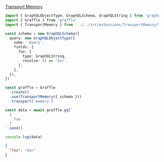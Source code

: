 <div class="ExampleSnippet">
<a href="../../examples/other/transport-memory">Transport Memory</a>

<!-- dprint-ignore-start -->
```ts twoslash
import { GraphQLObjectType, GraphQLSchema, GraphQLString } from 'graphql'
import { Graffle } from 'graffle'
import { TransportMemory } from '../../src/extensions/TransportMemory/TransportMemory.js'

const schema = new GraphQLSchema({
  query: new GraphQLObjectType({
    name: `Query`,
    fields: {
      foo: {
        type: GraphQLString,
        resolve: () => `bar`,
      },
    },
  }),
})

const graffle = Graffle
  .create()
  .use(TransportMemory({ schema }))
  .transport(`memory`)

const data = await graffle.gql`
  {
    foo
  }
`.send()

console.log(data)
```
<!-- dprint-ignore-end -->

<!-- dprint-ignore-start -->
```json
{
  "foo": "bar"
}
```
<!-- dprint-ignore-end -->

</div>

